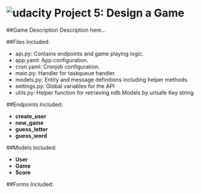 [logo]: https://udacity.com/favicon.ico "Udacity"
![udacity][logo] Project 5: Design a Game
====================================

##Game Description
Description here...

##Files Included:
 - api.py: Contains endpoints and game playing logic.
 - app.yaml: App configuration.
 - cron.yaml: Cronjob configuration.
 - main.py: Handler for taskqueue handler.
 - models.py: Entity and message definitions including helper methods.
 - settings.py: Global variables for the API
 - utils.py: Helper function for retrieving ndb.Models by urlsafe Key string.

##Endpoints Included:
 - **create_user**
 - **new_game**
 - **guess_letter**
 - **guess_word**


##Models Included:
 - **User**
 - **Game**
 - **Score**

##Forms Included:
